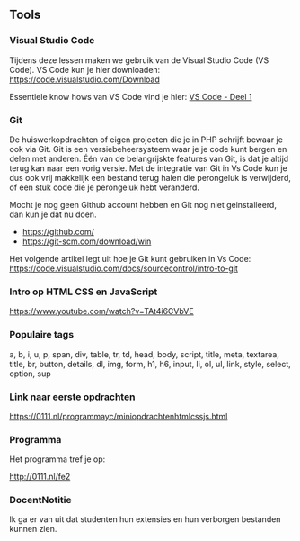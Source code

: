 ## Tools
### Visual Studio Code
Tijdens deze lessen maken we gebruik van de Visual Studio Code (VS Code). VS Code kun je hier
downloaden: https://code.visualstudio.com/Download

Essentiele know hows van VS Code vind je hier: [VS Code - Deel 1](vscode.md)

### Git
De huiswerkopdrachten of eigen projecten die je in PHP schrijft bewaar je ook via Git. Git is een versiebeheersysteem waar je je code kunt bergen en delen met anderen. Één van de belangrijskte features van Git, is dat je altijd terug kan naar een vorig versie. Met de integratie van Git in Vs Code kun je dus ook vrij
makkelijk een bestand terug halen die perongeluk is verwijderd, of een stuk code die je perongeluk hebt
veranderd.

Mocht je nog geen Github account hebben en Git nog niet geinstalleerd, dan kun je dat nu doen.
- https://github.com/
- https://git-scm.com/download/win

Het volgende artikel legt uit hoe je Git kunt gebruiken in Vs Code:
https://code.visualstudio.com/docs/sourcecontrol/intro-to-git

### Intro op HTML CSS en JavaScript

https://www.youtube.com/watch?v=TAt4i6CVbVE

### Populaire tags

a, b, i, u, p, span, div, table, tr, td, head, body, script, title, meta,
textarea, title, br, button, details, dl, img, form, h1, h6, input, li, ol, ul,
link, style, select, option, sup

### Link naar eerste opdrachten

https://0111.nl/programmayc/miniopdrachtenhtmlcssjs.html

### Programma

Het programma tref je op:

http://0111.nl/fe2


### DocentNotitie

Ik ga er van uit dat studenten hun extensies en hun verborgen bestanden kunnen zien.